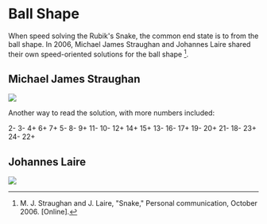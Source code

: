 # Ball Shape

When speed solving the Rubik's Snake, the common end state is to from the ball shape. In 2006, Michael James Straughan and Johannes Laire shared their own speed-oriented solutions for the ball shape [^straughan-laire-nd].

## Michael James Straughan

![](img/BallShape/Straughan.png)

Another way to read the solution, with more numbers included:

2- 3- 4+ 6+ 7+ 5- 8- 9+ 11- 10- 12+ 14+ 15+ 13- 16- 17+ 19- 20+ 21- 18- 23+ 24- 22+

## Johannes Laire

![](img/BallShape/Laire.png)

[^straughan-laire-nd]: M. J. Straughan and J. Laire, "Snake," Personal communication, October 2006. [Online].